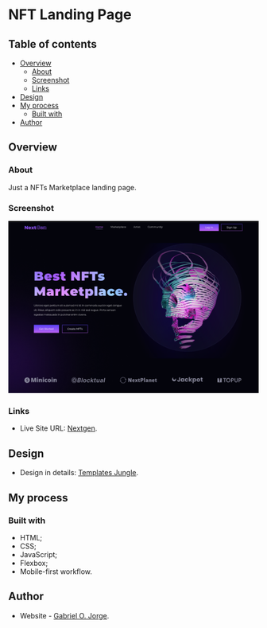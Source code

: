 # NFT Landing Page

## Table of contents

- [Overview](#overview)
  - [About](#about)
  - [Screenshot](#screenshot)
  - [Links](#links)
- [Design](#Design)
- [My process](#my-process)
  - [Built with](#built-with)
- [Author](#author)

## Overview

### About
Just a NFTs Marketplace landing page.

### Screenshot
![](src/assets/images/nextgen-nft-marketplace.png)

### Links
- Live Site URL: [Nextgen](https://gabrielojorge.github.io/nft-landing-page/).

## Design
- Design in details: [Templates Jungle](https://templatesjungle.com/downloads/nextgen-free-nft-marketplace-figma-website-design).

## My process

### Built with

- HTML;
- CSS;
- JavaScript;
- Flexbox;
- Mobile-first workflow.

## Author

- Website - [Gabriel O. Jorge](https://gabrielojorge.github.io/Portifolio/).
